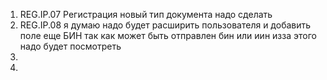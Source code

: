 1. REG.IP.07 Регистрация новый тип документа надо сделать 
2. REG.IP.08 я думаю надо будет расширить пользователя и добавить поле еще БИН так как может быть отправлен бин или иин изза этого надо будет посмотреть 
3. 
4. 